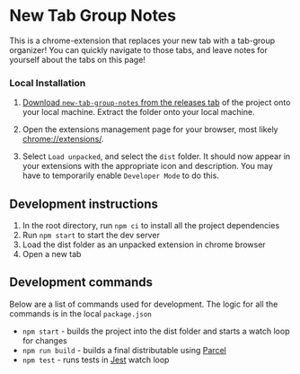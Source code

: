 # New Tab Group Notes

This is a chrome-extension that replaces your new tab with a tab-group organizer!
You can quickly navigate to those tabs, and leave notes for yourself about the tabs on this page!

### Local Installation

1. [Download `new-tab-group-notes` from the releases tab](https://github.com/JRJurman/new-tab-group-notes/releases) of the project onto your local machine. Extract the folder onto your local machine.

2. Open the extensions management page for your browser, most likely [chrome://extensions/](chrome://extensions/).

3. Select `Load unpacked`, and select the `dist` folder. It should now appear in your extensions with the appropriate icon and description. You may have to temporarily enable `Developer Mode` to do this.

## Development instructions

1. In the root directory, run `npm ci` to install all the project dependencies
2. Run `npm start` to start the dev server
3. Load the dist folder as an unpacked extension in chrome browser
4. Open a new tab

## Development commands

Below are a list of commands used for development. The logic for all the commands is in the local `package.json`

- `npm start` - builds the project into the dist folder and starts a watch loop for changes
- `npm run build` - builds a final distributable using [Parcel](https://parceljs.org/)
- `npm test` - runs tests in [Jest](https://jestjs.io/) watch loop
